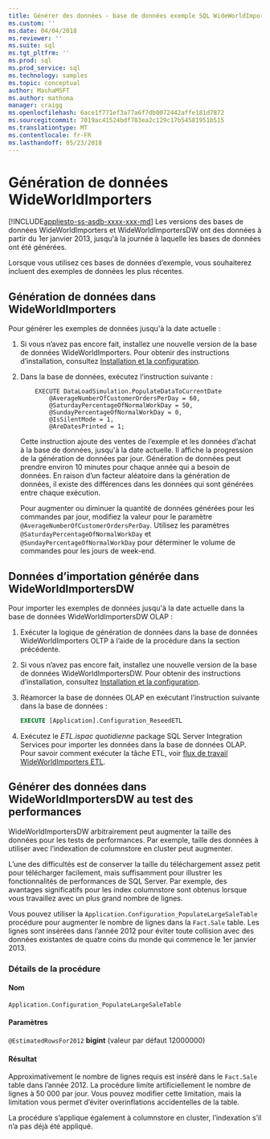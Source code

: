 ```yaml
---
title: Générer des données - base de données exemple SQL WideWorldImporters | Documents Microsoft
ms.custom: ''
ms.date: 04/04/2018
ms.reviewer: ''
ms.suite: sql
ms.tgt_pltfrm: ''
ms.prod: sql
ms.prod_service: sql
ms.technology: samples
ms.topic: conceptual
author: MashaMSFT
ms.author: mathoma
manager: craigg
ms.openlocfilehash: 6ace1f771ef3a77a6f7db0072442affe181d7872
ms.sourcegitcommit: 7019ac41524bdf783ea2c129c17b54581951b515
ms.translationtype: MT
ms.contentlocale: fr-FR
ms.lasthandoff: 05/23/2018
---
```

# <a name="wideworldimporters-data-generation"></a>Génération de données WideWorldImporters
[!INCLUDE[appliesto-ss-asdb-xxxx-xxx-md](../includes/appliesto-ss-asdb-xxxx-xxx-md.md)]
Les versions des bases de données WideWorldImporters et WideWorldImportersDW ont des données à partir du 1er janvier 2013, jusqu'à la journée à laquelle les bases de données ont été générées.

Lorsque vous utilisez ces bases de données d’exemple, vous souhaiterez incluent des exemples de données les plus récentes.

## <a name="data-generation-in-wideworldimporters"></a>Génération de données dans WideWorldImporters

Pour générer les exemples de données jusqu'à la date actuelle :

1. Si vous n’avez pas encore fait, installez une nouvelle version de la base de données WideWorldImporters. Pour obtenir des instructions d’installation, consultez [Installation et la configuration](wide-world-importers-oltp-install-configure.md).
2. Dans la base de données, exécutez l’instruction suivante :

    ```
        EXECUTE DataLoadSimulation.PopulateDataToCurrentDate
            @AverageNumberOfCustomerOrdersPerDay = 60,
            @SaturdayPercentageOfNormalWorkDay = 50,
            @SundayPercentageOfNormalWorkDay = 0,
            @IsSilentMode = 1,
            @AreDatesPrinted = 1;
    ```

    Cette instruction ajoute des ventes de l’exemple et les données d’achat à la base de données, jusqu'à la date actuelle. Il affiche la progression de la génération de données par jour. Génération de données peut prendre environ 10 minutes pour chaque année qui a besoin de données. En raison d’un facteur aléatoire dans la génération de données, il existe des différences dans les données qui sont générées entre chaque exécution.

    Pour augmenter ou diminuer la quantité de données générées pour les commandes par jour, modifiez la valeur pour le paramètre `@AverageNumberOfCustomerOrdersPerDay`. Utilisez les paramètres `@SaturdayPercentageOfNormalWorkDay` et `@SundayPercentageOfNormalWorkDay` pour déterminer le volume de commandes pour les jours de week-end.

## <a name="import-generated-data-in-wideworldimportersdw"></a>Données d’importation générée dans WideWorldImportersDW

Pour importer les exemples de données jusqu'à la date actuelle dans la base de données WideWorldImportersDW OLAP :

1. Exécuter la logique de génération de données dans la base de données WideWorldImporters OLTP à l’aide de la procédure dans la section précédente.
2. Si vous n’avez pas encore fait, installez une nouvelle version de la base de données WideWorldImportersDW. Pour obtenir des instructions d’installation, consultez [Installation et la configuration](wide-world-importers-oltp-install-configure.md).
3. Réamorcer la base de données OLAP en exécutant l’instruction suivante dans la base de données :

    ```sql
    EXECUTE [Application].Configuration_ReseedETL
    ```

4. Exécutez le *ETL.ispac quotidienne* package SQL Server Integration Services pour importer les données dans la base de données OLAP. Pour savoir comment exécuter la tâche ETL, voir [flux de travail WideWorldImporters ETL](wide-world-importers-perform-etl.md).

## <a name="generate-data-in-wideworldimportersdw-for-performance-testing"></a>Générer des données dans WideWorldImportersDW au test des performances

WideWorldImportersDW arbitrairement peut augmenter la taille des données pour les tests de performances. Par exemple, taille des données à utiliser avec l’indexation de columnstore en cluster peut augmenter.

L’une des difficultés est de conserver la taille du téléchargement assez petit pour télécharger facilement, mais suffisamment pour illustrer les fonctionnalités de performances de SQL Server. Par exemple, des avantages significatifs pour les index columnstore sont obtenus lorsque vous travaillez avec un plus grand nombre de lignes. 

Vous pouvez utiliser la `Application.Configuration_PopulateLargeSaleTable` procédure pour augmenter le nombre de lignes dans la `Fact.Sale` table. Les lignes sont insérées dans l’année 2012 pour éviter toute collision avec des données existantes de quatre coins du monde qui commence le 1er janvier 2013.

### <a name="procedure-details"></a>Détails de la procédure

#### <a name="name"></a>Nom

    Application.Configuration_PopulateLargeSaleTable

#### <a name="parameters"></a>Paramètres

  `@EstimatedRowsFor2012` **bigint** (valeur par défaut 12000000)

#### <a name="result"></a>Résultat

Approximativement le nombre de lignes requis est inséré dans le `Fact.Sale` table dans l’année 2012. La procédure limite artificiellement le nombre de lignes à 50 000 par jour. Vous pouvez modifier cette limitation, mais la limitation vous permet d’éviter overinflations accidentelles de la table.

La procédure s’applique également à columnstore en cluster, l’indexation s’il n’a pas déjà été appliqué.
